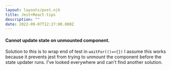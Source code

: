 ```yaml
---
layout: layouts/post.njk
title: Jest+React-tips
description: ""
date: 2022-09-07T12:27:00.000Z
---
```


#### Cannot update state on unmounted component.
Solution to this is to wrap end of test in ```waitFor(()=>{})``` I assume this works because it prevents jest from trying to unmount the component before the state updater runs. I've looked everywhere and can't find another solution.
